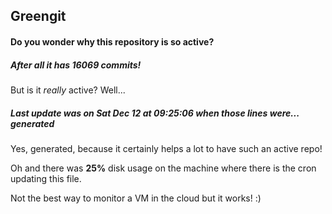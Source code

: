 ## Greengit

#### Do you wonder why this repository is so active?

##### After all it has 16069 commits!

But is it *really* active? Well...

##### Last update was on Sat Dec 12 at 09:25:06 when those lines were... generated

Yes, generated, because it certainly helps a lot to have such an active repo!

Oh and there was **25%** disk usage on the machine
where there is the cron updating this file.

Not the best way to monitor a VM in the cloud but it works! :)
